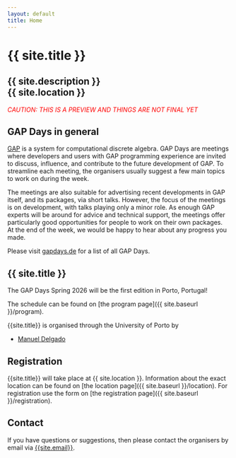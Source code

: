 ```yaml
---
layout: default
title: Home
---
```


# {{ site.title }}

## {{ site.description }}<br> {{ site.location }}

<p style="color:red; font-style: italic;">CAUTION: THIS IS A PREVIEW AND THINGS ARE NOT FINAL YET</p>

## GAP Days in general

[GAP](https://www.gap-system.org/) is a system for computational discrete algebra.
GAP Days are meetings where developers and users
with GAP programming experience are invited to discuss, influence, and
contribute to the future development of GAP. To streamline each meeting, the
organisers usually suggest a few main topics to work on during the week.

The meetings are also suitable for advertising recent developments in GAP
itself, and its packages, via short talks.  However, the focus of the meetings
is on development, with talks playing only a minor role.  As enough GAP experts
will be around for advice and technical support, the meetings offer particularly
good opportunities for people to work on their own packages. At the end of the
week, we would be happy to hear about any progress you made.

Please visit [gapdays.de](https://www.gapdays.de) for a list of all GAP Days.

## {{ site.title }}

<!--
The focus of these GAP Days will be on the GAP Package distribution
and its infrastructure.
Please visit the [topics page]({{ site.baseurl }}/topics) for details.
-->

The GAP Days Spring 2026 will be the first edition in Porto, Portugal!

<!--
Since this is the first edition on Belgian soil, the organizers would like 
to include a number of minicourses on a diverse range of mathematical topics, 
including topics from group theory, algebra and discrete mathematics. A minicourse
will consist of three hours of lectures and three hours of guided exercises (in GAP, obviously). 
We will organize parallel sessions for developers. As such, 
master and PhD students in mathematics interested to use GAP to support their mathematical
work, will be able to learn GAP and also meet developers. 

The minicourse will be given by researchers who are also enthusiastic GAP users and/or GAP developers. 
We have confirmed minicourses by [Ilaria Colazzo](https://www.ilariacolazzo.info/new/), [Bettina Eick](http://www.iaa.tu-bs.de/beick/)
and [Michel Lavrauw](https://osebje.famnit.upr.si/~michel.lavrauw/). The preliminarie contents of the minicourses can 
be found at the [the program page]({{ site.baseurl }}/program).

We warmly invite all people interested with
little knowledge of the insides of GAP to join in as well: this includes undergraduate
students, PhD students, post-docs, and more experienced mathematicians. You will
be able to meet us and each other, and learn about GAP development and
algorithmic group theory in a relaxed and friendly atmosphere.
-->

The schedule can be found on [the program page]({{ site.baseurl }}/program).

{{site.title}} is organised through the University of Porto by

* [Manuel Delgado](https://cmup.pt/user/546/)

## Registration

{{site.title}} will take place at {{ site.location }}.
Information about the exact location can be found on [the location page]({{ site.baseurl }}/location). 
For registration use the form on [the registration page]({{ site.baseurl }}/registration).

<!--
## Sponsors

TODO
acknowledge Russ's grant, Primož's project

This workshop is supported by ***
-->

## <a name="contact"></a> Contact

If you have questions or suggestions, then please contact the organisers by
email via [{{site.email}}](mailto:{{site.email}}).
